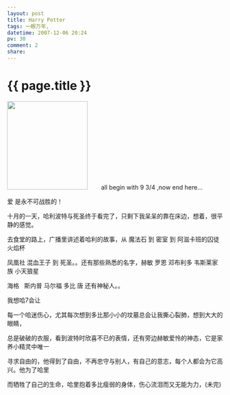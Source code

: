 ```yaml
---
layout: post
title: Harry Potter
tags: 一眼万年,
datetime: 2007-12-06 20:24
pv: 30
comment: 2
share: 
---
```


{{ page.title }}
================

 <p> </p><p><img width="161" height="199" src="http://hiphotos.baidu.com/hueidou163/abpic/item/cee09abf8b1ad80718d81f05.jpg" small="0" style="width: 188px; height: 206px;" />&#160;&#160;&#160;&#160;&#160;&#160;&#160;  all begin with 9 3/4 ,now end here...</p><p>爱 是永不可战胜的！</p><p>十月的一天，哈利波特与死圣终于看完了，只剩下我呆呆的靠在床边，想着，很平静的感觉。</p><p>去食堂的路上，广播里讲述着哈利的故事，从 魔法石 到 密室 到 阿滋卡班的囚徒 火焰杯 </p><p>凤凰社 混血王子 到 死圣。。还有那些熟悉的名字，赫敏 罗恩 邓布利多 韦斯莱家族 小天狼星</p><p>海格&#160;&#160;  斯内普 马尔福 多比 唐 还有神秘人。。</p><p>我想哈7会让</p><p>每一个哈迷伤心，尤其每次想到多比那小小的坟墓总会让我撕心裂肺，想到大大的眼睛，</p><p>总是破破的衣服，看到波特时欣喜不已的表情，还有旁边赫敏爱怜的神态，它是家养小精灵中唯一</p><p>寻求自由的，他得到了自由，不再忠守与别人，有自己的意志，每个人都会为它高兴。他为了哈里</p><p>而牺牲了自己的生命，哈里抱着多比瘦弱的身体，伤心流泪而又无能为力，(未完)</p> 

